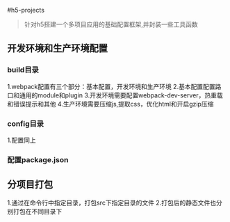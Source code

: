 #h5-projects
> 针对h5搭建一个多项目应用的基础配置框架,并封装一些工具函数

## 开发环境和生产环境配置
### build目录
1.webpack配置有三个部分：基本配置，开发环境和生产环境
2.基本配置配置路口和通用的module和plugin
3.开发环境需要配置webpack-dev-server，热重载和错误提示和其他
4.生产环境需要压缩js,提取css，优化html和开启gzip压缩
### config目录
1.配置同上
### 配置package.json

## 分项目打包
1.通过在命令行中指定目录，打包src下指定目录的文件
2.打包后的静态文件也分别打包在不同目录下
